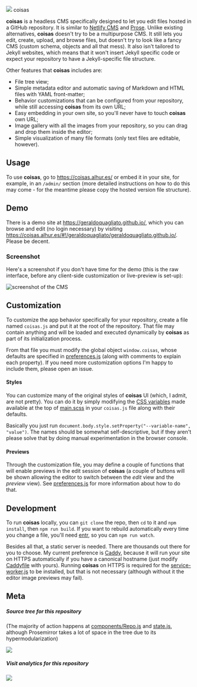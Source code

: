 ![](icon-s.png) coisas

**coisas** is a headless CMS specifically designed to let you edit files hosted in a GitHub repository. It is similar to [Netlify CMS](https://github.com/netlify/netlify-cms) and [Prose](http://prose.io/). Unlike existing alternatives, **coisas** doesn't try to be a multipurpose CMS. It still lets you edit, create, upload, and browse files, but doesn't try to look like a fancy CMS (custom schema, objects and all that mess). It also isn't tailored to Jekyll websites, which means that it won't insert Jekyll specific code or expect your repository to have a Jekyll-specific file structure.

Other features that **coisas** includes are:

- File tree view;
- Simple metadata editor and automatic saving of Markdown and HTML files with YAML front-matter;
- Behavior customizations that can be configured from your repository, while still accessing **coisas** from its own URL;
- Easy embedding in your own site, so you'll never have to touch **coisas** own URL;
- Image gallery with all the images from your repository, so you can drag and drop them inside the editor;
- Simple visualization of many file formats (only text files are editable, however).

## Usage

To use **coisas**, go to https://coisas.alhur.es/ or embed it in your site, for example, in an `/admin/` section (more detailed instructions on how to do this may come - for the meantime please copy the hosted version file structure).

## Demo

There is a demo site at https://geraldoquagliato.github.io/, which you can browse and edit (no login necessary) by visiting https://coisas.alhur.es/#!/geraldoquagliato/geraldoquagliato.github.io/. Please be decent.

### Screenshot

Here's a screenshot if you don't have time for the demo (this is the raw interface, before any client-side customization or live-preview is set-up):

![screenshot of the CMS](screenshot.png)

## Customization

To customize the app behavior specifically for your repository, create a file named `coisas.js` and put it at the root of the repository. That file may contain anything and will be loaded and executed dynamically by **coisas** as part of its initialization process.

From that file you must modify the global object `window.coisas`, whose defaults are specified in [preferences.js](preferences.js) (along with comments to explain each property). If you need more customization options I'm happy to include them, please open an issue.

#### Styles

You can customize many of the original styles of **coisas** UI (which, I admit, are not pretty). You can do it by simply modifying the [CSS variables](https://developer.mozilla.org/en-US/docs/Web/CSS/Using_CSS_variables) made available at the top of [main.scss](main.scss) in your `coisas.js` file along with their defaults.

Basically you just run `document.body.style.setProperty("--variable-name", "value")`. The names should be somewhat self-descriptive, but if they aren't please solve that by doing manual experimentation in the browser console.

#### Previews

Through the customization file, you may define a couple of functions that will enable previews in the edit session of **coisas** (a couple of buttons will be shown allowing the editor to switch between the _edit_ view and the _preview_ view). See [preferences.js](preferences.js) for more information about how to do that.

## Development

To run **coisas** locally, you can `git clone` the repo, then `cd` to it and `npm install`, then `npm run build`. If you want to rebuild automatically every time you change a file, you'll need [entr](http://entrproject.org/), so you can `npm run watch`.

Besides all that, a static server is needed. There are thousands out there for you to choose. My current preference is [Caddy](https://caddyserver.com/), because it will run your site on HTTPS automatically if you have a canonical hostname (just modify [Caddyfile](Caddyfile) with yours). Running **coisas** on HTTPS is required for the [service-worker.js](service-worker.js) to be installed, but that is not necessary (although without it the editor image previews may fail).

## Meta

##### Source tree for this repository

(The majority of action happens at [components/Repo.js](components/Repo.js) and [state.js](state.js), although Prosemirror takes a lot of space in the tree due to its hypermodularization)

![](http://node-dependencies-view.glitch.me/fiatjaf/coisas)

##### Visit analytics for this repository

[![](https://ght.trackingco.de/fiatjaf/coisas)](https://ght.trackingco.de/)

